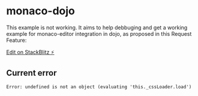 # monaco-dojo

This example is not working.
It aims to help debbuging and get a working example for monaco-editor integration in dojo, as proposed in this Request Feature: 

[Edit on StackBlitz ⚡️](https://stackblitz.com/edit/monaco-dojo)

## Current error

```Error: undefined is not an object (evaluating 'this._cssLoader.load')```
